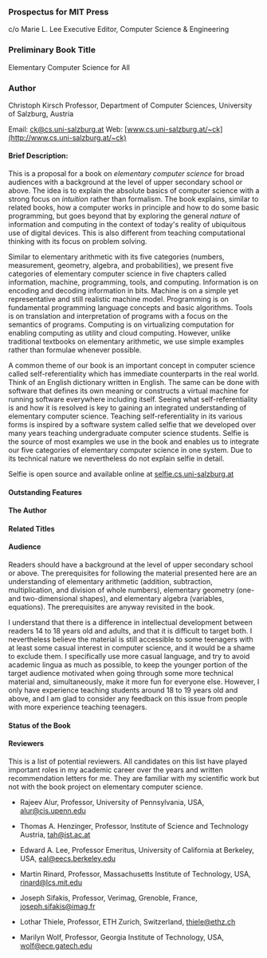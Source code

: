 ### Prospectus for MIT Press

c/o Marie L. Lee
Executive Editor, Computer Science & Engineering

### Preliminary Book Title

Elementary Computer Science for All

### Author

Christoph Kirsch
Professor, Department of Computer Sciences, University of Salzburg, Austria

Email: [ck@cs.uni-salzburg.at](mailto:ck@cs.uni-salzburg.at)
Web: [www.cs.uni-salzburg.at/~ck](http://www.cs.uni-salzburg.at/~ck)

#### Brief Description:

This is a proposal for a book on *elementary computer science* for broad audiences with a background at the level of upper secondary school or above. The idea is to explain the absolute basics of computer science with a strong focus on *intuition* rather than formalism. The book explains, similar to related books, how a computer works in principle and how to do some basic programming, but goes beyond that by exploring the general *nature* of information and computing in the context of today's reality of ubiquitous use of digital devices. This is also different from teaching computational thinking with its focus on problem solving.

Similar to elementary arithmetic with its five categories (numbers, measurement, geometry, algebra, and probabilities), we present five categories of elementary computer science in five chapters called information, machine, programming, tools, and computing. Information is on encoding and decoding information in bits. Machine is on a simple yet representative and still realistic machine model. Programming is on fundamental programming language concepts and basic algorithms. Tools is on translation and interpretation of programs with a focus on the semantics of programs. Computing is on virtualizing computation for enabling computing as utility and cloud computing. However, unlike traditional textbooks on elementary arithmetic, we use simple examples rather than formulae whenever possible.

A common theme of our book is an important concept in computer science called self-referentiality which has immediate counterparts in the real world. Think of an English dictionary written in English. The same can be done with software that defines its own meaning or constructs a virtual machine for running software everywhere including itself. Seeing what self-referentiality is and how it is resolved is key to gaining an integrated understanding of elementary computer science. Teaching self-referentiality in its various forms is inspired by a software system called selfie that we developed over many years teaching undergraduate computer science students. Selfie is the source of most examples we use in the book and enables us to integrate our five categories of elementary computer science in one system. Due to its technical nature we nevertheless do not explain selfie in detail.

Selfie is open source and available online at [selfie.cs.uni-salzburg.at](http://selfie.cs.uni-salzburg.at)

#### Outstanding Features

#### The Author

#### Related Titles

#### Audience

Readers should have a background at the level of upper secondary school or above. The prerequisites for following the material presented here are an understanding of elementary arithmetic (addition, subtraction, multiplication, and division of whole numbers), elementary geometry (one- and two-dimensional shapes), and elementary algebra (variables, equations). The prerequisites are anyway revisited in the book.

I understand that there is a difference in intellectual development between readers 14 to 18 years old and adults, and that it is difficult to target both. I nevertheless believe the material is still accessible to some teenagers with at least some casual interest in computer science, and it would be a shame to exclude them. I specifically use more casual language, and try to avoid academic lingua as much as possible, to keep the younger portion of the target audience motivated when going through some more technical material and, simultaneously, make it more fun for everyone else. However, I only have experience teaching students around 18 to 19 years old and above, and I am glad to consider any feedback on this issue from people with more experience teaching teenagers.

#### Status of the Book

#### Reviewers

This is a list of potential reviewers. All candidates on this list have played important roles in my academic career over the years and written recommendation letters for me. They are familiar with my scientific work but not with the book project on elementary computer science.

* Rajeev Alur, Professor, University of Pennsylvania, USA, [alur@cis.upenn.edu](mailto:alur@cis.upenn.edu)

* Thomas A. Henzinger, Professor, Institute of Science and Technology Austria, [tah@ist.ac.at](mailto:tah@ist.ac.at)

* Edward A. Lee, Professor Emeritus, University of California at Berkeley, USA, [eal@eecs.berkeley.edu](mailto:eal@eecs.berkeley.edu)

* Martin Rinard, Professor, Massachusetts Institute of Technology, USA, [rinard@lcs.mit.edu](mailto:rinard@lcs.mit.edu)

* Joseph Sifakis, Professor, Verimag, Grenoble, France, [joseph.sifakis@imag.fr](mailto:joseph.sifakis@imag.fr)

* Lothar Thiele, Professor, ETH Zurich, Switzerland, [thiele@ethz.ch](mailto:thiele@ethz.ch)

* Marilyn Wolf, Professor, Georgia Institute of Technology, USA, [wolf@ece.gatech.edu](mailto:wolf@ece.gatech.edu)